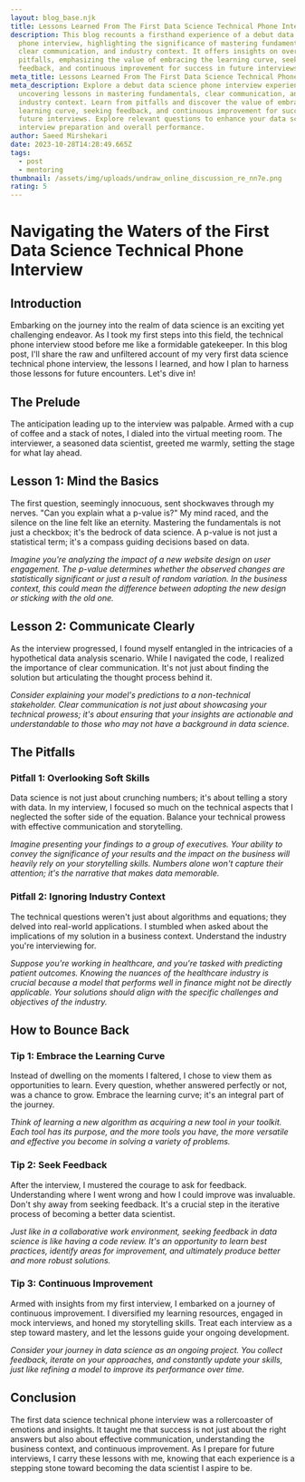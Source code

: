 ```yaml
---
layout: blog_base.njk
title: Lessons Learned From The First Data Science Technical Phone Interview
description: This blog recounts a firsthand experience of a debut data science
  phone interview, highlighting the significance of mastering fundamentals,
  clear communication, and industry context. It offers insights on overcoming
  pitfalls, emphasizing the value of embracing the learning curve, seeking
  feedback, and continuous improvement for success in future interviews.
meta_title: Lessons Learned From The First Data Science Technical Phone Interview
meta_description: Explore a debut data science phone interview experience,
  uncovering lessons in mastering fundamentals, clear communication, and
  industry context. Learn from pitfalls and discover the value of embracing the
  learning curve, seeking feedback, and continuous improvement for success in
  future interviews. Explore relevant questions to enhance your data science
  interview preparation and overall performance.
author: Saeed Mirshekari
date: 2023-10-28T14:28:49.665Z
tags:
  - post
  - mentoring
thumbnail: /assets/img/uploads/undraw_online_discussion_re_nn7e.png
rating: 5
---
```

# Navigating the Waters of the First Data Science Technical Phone Interview

## Introduction

Embarking on the journey into the realm of data science is an exciting yet challenging endeavor. As I took my first steps into this field, the technical phone interview stood before me like a formidable gatekeeper. In this blog post, I'll share the raw and unfiltered account of my very first data science technical phone interview, the lessons I learned, and how I plan to harness those lessons for future encounters. Let's dive in!

## The Prelude

The anticipation leading up to the interview was palpable. Armed with a cup of coffee and a stack of notes, I dialed into the virtual meeting room. The interviewer, a seasoned data scientist, greeted me warmly, setting the stage for what lay ahead.

## Lesson 1: Mind the Basics

The first question, seemingly innocuous, sent shockwaves through my nerves. "Can you explain what a p-value is?" My mind raced, and the silence on the line felt like an eternity. Mastering the fundamentals is not just a checkbox; it's the bedrock of data science. A p-value is not just a statistical term; it's a compass guiding decisions based on data.

*Imagine you're analyzing the impact of a new website design on user engagement. The p-value determines whether the observed changes are statistically significant or just a result of random variation. In the business context, this could mean the difference between adopting the new design or sticking with the old one.*

## Lesson 2: Communicate Clearly

As the interview progressed, I found myself entangled in the intricacies of a hypothetical data analysis scenario. While I navigated the code, I realized the importance of clear communication. It's not just about finding the solution but articulating the thought process behind it.

*Consider explaining your model's predictions to a non-technical stakeholder. Clear communication is not just about showcasing your technical prowess; it's about ensuring that your insights are actionable and understandable to those who may not have a background in data science.*

## The Pitfalls

### Pitfall 1: Overlooking Soft Skills

Data science is not just about crunching numbers; it's about telling a story with data. In my interview, I focused so much on the technical aspects that I neglected the softer side of the equation. Balance your technical prowess with effective communication and storytelling.

*Imagine presenting your findings to a group of executives. Your ability to convey the significance of your results and the impact on the business will heavily rely on your storytelling skills. Numbers alone won't capture their attention; it's the narrative that makes data memorable.*

### Pitfall 2: Ignoring Industry Context

The technical questions weren't just about algorithms and equations; they delved into real-world applications. I stumbled when asked about the implications of my solution in a business context. Understand the industry you're interviewing for.

*Suppose you're working in healthcare, and you're tasked with predicting patient outcomes. Knowing the nuances of the healthcare industry is crucial because a model that performs well in finance might not be directly applicable. Your solutions should align with the specific challenges and objectives of the industry.*

## How to Bounce Back

### Tip 1: Embrace the Learning Curve

Instead of dwelling on the moments I faltered, I chose to view them as opportunities to learn. Every question, whether answered perfectly or not, was a chance to grow. Embrace the learning curve; it's an integral part of the journey.

*Think of learning a new algorithm as acquiring a new tool in your toolkit. Each tool has its purpose, and the more tools you have, the more versatile and effective you become in solving a variety of problems.*

### Tip 2: Seek Feedback

After the interview, I mustered the courage to ask for feedback. Understanding where I went wrong and how I could improve was invaluable. Don't shy away from seeking feedback. It's a crucial step in the iterative process of becoming a better data scientist.

*Just like in a collaborative work environment, seeking feedback in data science is like having a code review. It's an opportunity to learn best practices, identify areas for improvement, and ultimately produce better and more robust solutions.*

### Tip 3: Continuous Improvement

Armed with insights from my first interview, I embarked on a journey of continuous improvement. I diversified my learning resources, engaged in mock interviews, and honed my storytelling skills. Treat each interview as a step toward mastery, and let the lessons guide your ongoing development.

*Consider your journey in data science as an ongoing project. You collect feedback, iterate on your approaches, and constantly update your skills, just like refining a model to improve its performance over time.*

## Conclusion

The first data science technical phone interview was a rollercoaster of emotions and insights. It taught me that success is not just about the right answers but also about effective communication, understanding the business context, and continuous improvement. As I prepare for future interviews, I carry these lessons with me, knowing that each experience is a stepping stone toward becoming the data scientist I aspire to be.